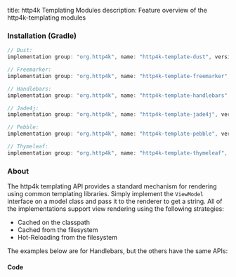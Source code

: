 title: http4k Templating Modules
description: Feature overview of the http4k-templating modules

### Installation (Gradle)

```groovy
// Dust: 
implementation group: "org.http4k", name: "http4k-template-dust", version: "4.9.5.0"

// Freemarker: 
implementation group: "org.http4k", name: "http4k-template-freemarker", version: "4.9.5.0"

// Handlebars: 
implementation group: "org.http4k", name: "http4k-template-handlebars", version: "4.9.5.0"

// Jade4j: 
implementation group: "org.http4k", name: "http4k-template-jade4j", version: "4.9.5.0"

// Pebble: 
implementation group: "org.http4k", name: "http4k-template-pebble", version: "4.9.5.0"

// Thymeleaf: 
implementation group: "org.http4k", name: "http4k-template-thymeleaf", version: "4.9.5.0"
```

### About
The http4k templating API provides a standard mechanism for rendering using common templating libraries. Simply implement the `ViewModel` interface on a model class and pass it to the renderer to get a string. All of the implementations support view rendering using the following strategies:

* Cached on the classpath
* Cached from the filesystem
* Hot-Reloading from the filesystem

The examples below are for Handlebars, but the others have the same APIs:

#### Code  [<img class="octocat"/>](https://github.com/http4k/http4k/blob/master/src/docs/guide/reference/templating/example.kt)

<script src="https://gist-it.appspot.com/https://github.com/http4k/http4k/blob/master/src/docs/guide/reference/templating/example.kt"></script>

[http4k]: https://http4k.org
